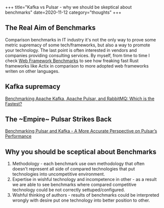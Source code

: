 +++
title="Kafka vs Pulsar - why we should be skeptical about benchmarks"
date=2020-11-12
category="thoughts"
+++

## The Real Aim of Benchmarks
Comparison benchmarks in IT industry it's not the only way to prove some metric supremacy of some tech/frameworks, but also a way to promote your technology. The last point is often interested in vendors and companies providing consulting services. By myself, from time to time I check [Web Framework Benchmarks](https://www.techempower.com/benchmarks) to see how freaking fast Rust frameworks like Actix in comparison to more adopted web frameworks writen on other languages.

## Kafka supremacy
[Benchmarking Apache Kafka, Apache Pulsar, and RabbitMQ: Which is the Fastest?](https://www.confluent.io/blog/kafka-fastest-messaging-system/)

## The ~Empire~ Pulsar Strikes Back
[Benchmarking Pulsar and Kafka - A More Accurate Perspective on Pulsar’s Performance](https://streamnative.io/blog/tech/2020-11-09-benchmark-pulsar-kafka-performance) 

## Why you should be sceptical about Benchmarks
1. Methodology - each benchmark use own methodology that often doesn't represent all side of compared technologies that put technologies into uncompetitive environment.
2. Expertise in wishful technology and incompetence in other - as a result we are able to see benchmarks where compared competitive technology could be not correctly settuped/configured.
3. Wishful thinking of authors - results of benchmarks could be interpreted wrongly with desire put one technology into better position to other.